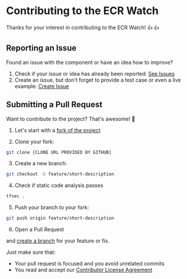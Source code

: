 # Contributing to the ECR Watch

Thanks for your interest in contributing to the ECR Watch! :thumbsup: :thumbsup:

## Reporting an Issue

Found an issue with the component or have an idea how to improve?

1. Check if your issue or idea has already been reported: [See Issues](https://github.com/porscheofficial/ecr-watch/issues)
2. Create an issue, but don't forget to provide a test case or even a live example: [Create Issue](https://github.com/porscheofficial/ecr-watch/issues/new)

## Submitting a Pull Request

Want to contribute to the project? That's awesome! :tada:

1. Let's start with a [fork of the project](https://github.com/porscheofficial/ecr-watch/fork)

2. Clone your fork:

```sh
git clone [CLONE URL PROVIDED BY GITHUB]
```

3. Create a new branch:

```sh
git checkout -b feature/short-description
```

4. Check if static code analysis passes

```sh
tfsec .
```

5. Push your branch to your fork:

```sh
git push origin feature/short-description
```

6. Open a Pull Request

and [create a branch](https://git-scm.com/book/en/v2/Git-Branching-Basic-Branching-and-Merging) for your feature or fix.

Just make sure that:

- Your pull request is focused and you avoid unrelated commits
- You read and accept our [Contributor License Agreement](https://opensource.porsche.com/docs/cla)

